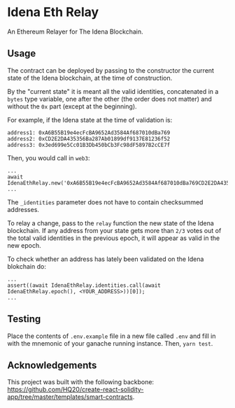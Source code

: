 # Idena Eth Relay

An Ethereum Relayer for The Idena Blockchain.

## Usage

The contract can be deployed by passing to the constructor the current state of the Idena blockchain, at the time of construction.

By the "current state" it is meant all the valid identities, concatenated in a `bytes` type variable, one after the other (the order does not matter) and without the `0x` part (except at the beginning).

For example, if the Idena state at the time of validation is:

```
address1: 0xA6B55B19e4ecFcBA9652Ad3584Af687010dBa769
address2: 0xCD2E2DA435356Ba287Ab01899df9137E81236f52
address3: 0x3ed699e5Cc01B3Db450bCb3Fc98dF5897B2cCE7f
```
Then, you would call in `web3`:
```
...
await IdenaEthRelay.new('0xA6B55B19e4ecFcBA9652Ad3584Af687010dBa769CD2E2DA435356Ba287Ab01899df9137E81236f523ed699e5Cc01B3Db450bCb3Fc98dF5897B2cCE7f');
...
```
The `_identities` parameter does not have to contain checksummed addresses.

To relay a change, pass to the `relay` function the new state of the Idena blockchain. If any address from your state gets more than `2/3` votes out of the total valid identities in the previous epoch, it will appear as valid in the new epoch.

To check whether an address has lately been validated on the Idena blokchain do:
```
...
assert((await IdenaEthRelay.identities.call(await IdenaEthRelay.epoch(), <YOUR_ADDRESS>))[0]);
...
```

## Testing

Place the contents of `.env.example` file in a new file called `.env` and fill in with the mnemonic of your ganache running instance.
Then, `yarn test`.

## Acknowledgements

This project was built with the following backbone: https://github.com/HQ20/create-react-solidity-app/tree/master/templates/smart-contracts.

